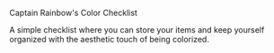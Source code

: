 Captain Rainbow's Color Checklist

A simple checklist where you can store your items and keep yourself organized with the aesthetic touch of being colorized.
